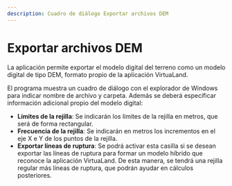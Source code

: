 ```yaml
---
description: Cuadro de diálogo Exportar archivos DEM
---
```


# Exportar archivos DEM

La aplicación permite exportar el modelo digital del terreno como un modelo digital de tipo DEM, formato propio de la aplicación VirtuaLand.

El programa muestra un cuadro de diálogo con el explorador de Windows para indicar nombre de archivo y carpeta. Además se deberá especificar información adicional propio del modelo digital:

* **Límites de la rejilla**: Se indicarán los límites de la rejilla en metros, que será de forma rectangular.
* **Frecuencia de la rejilla**: Se indicarán en metros los incrementos en el eje X e Y de los puntos de la rejilla.
* **Exportar líneas de ruptura**: Se podrá activar esta casilla si se desean exportar las líneas de ruptura para formar un modelo híbrido que reconoce la aplicación VirtuaLand. De esta manera, se tendrá una rejilla regular más líneas de ruptura, que podrán ayudar en cálculos posteriores.

